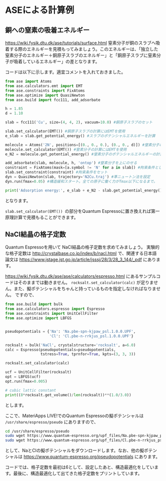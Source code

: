 # ASEによる計算例

## 銅への窒素の吸着エネルギー

https://wiki.fysik.dtu.dk/ase/tutorials/surface.html
窒素分子が銅のスラブへ吸着する際のエネルギーを見積もってみましょう。このエネルギーは、「独立した窒素分子のエネルギー＋銅原子スラブのエネルギー」と「銅原子スラブに窒素分子が吸着しているエネルギー」の差となります。

コードは以下に示します。適宜コメントを入れておきました。

```python
from ase import Atoms
from ase.calculators.emt import EMT
from ase.constraints import FixAtoms
from ase.optimize import QuasiNewton
from ase.build import fcc111, add_adsorbate

h = 1.85
d = 1.10

slab = fcc111('Cu', size=(4, 4, 2), vacuum=10.0) #銅原子スラブのセット

slab.set_calculator(EMT()) #銅原子スラブの計算にはEMTを使用
e_slab = slab.get_potential_energy() #スラブのポテンシャルエネルギーを計算

molecule = Atoms('2N', positions=[(0., 0., 0.), (0., 0., d)]) #窒素分子のセット。(0,0,0)が一つ目のNの位置、(0,0,d)が二つ目のNの位置。
molecule.set_calculator(EMT()) #窒素分子の計算にはEMTを使用
e_N2 = molecule.get_potential_energy() #窒素分子のポテンシャルエネルギーの計算

add_adsorbate(slab, molecule, h, 'ontop') #窒素分子を上にのせる
constraint = FixAtoms(mask=[a.symbol != 'N' for a in slab]) #拘束条件としては、計算を高速化するため、銅原子の位置を緩和させずに固定
slab.set_constraint(constraint) #拘束条件をセット
dyn = QuasiNewton(slab, trajectory='N2Cu.traj') #準ニュートン法を設定
dyn.run(fmax=0.05) #構造緩和スタート。全ての原子に働く力がfmax以下になるまで。

print('Adsorption energy:', e_slab + e_N2 - slab.get_potential_energy()) #ポテンシャルエネルギーを計算し、先ほどの二つとの差を取る
```
となります。

```slab.set_calculator(EMT()) ```の部分をQuantum Espressoに置き換えれば第一原理計算で見積もることができます。

## NaCl結晶の格子定数
Quantum Espressoを用いて
NaCl結晶の格子定数を求めてみましょう。
実験的な格子定数は
http://crystalbase.co.jp/index/b/nacl.html
で、関連する日本語論文は
https://www.jstage.jst.go.jp/article/jsssj/28/3/28_3_144/_pdf
にあります。

https://wiki.fysik.dtu.dk/ase/ase/calculators/espresso.html
にあるサンプルコードはそのままでは動きません。
```rocksalt.set_calculator(calc)```
が足りません。また、擬ポテンシャルをちゃんと持っているものを指定しなければなりません。
ですので、

```python
from ase.build import bulk
from ase.calculators.espresso import Espresso
from ase.constraints import UnitCellFilter
from ase.optimize import LBFGS


pseudopotentials = {'Na': 'Na.pbe-spn-kjpaw_psl.1.0.0.UPF',
                    'Cl': 'Cl.pbe-n-rrkjus_psl.1.0.0.UPF'}

rocksalt = bulk('NaCl', crystalstructure='rocksalt', a=6.0)
calc = Espresso(pseudopotentials=pseudopotentials,
                tstress=True, tprnfor=True, kpts=(3, 3, 3))

rocksalt.set_calculator(calc)

ucf = UnitCellFilter(rocksalt)
opt = LBFGS(ucf)
opt.run(fmax=0.005)

# cubic lattic constant
print((8*rocksalt.get_volume()/len(rocksalt))**(1.0/3.0))

```
とします。

ここで、MateriApps LIVE!でのQuantum Espressoの擬ポテンシャルは
```/usr/share/espresso/pseudo```
にありますので、

```bash
cd /usr/share/espresso/pseudo
sudo wget https://www.quantum-espresso.org/upf_files/Na.pbe-spn-kjpaw_psl.1.0.0.UPF
sudo wget https://www.quantum-espresso.org/upf_files/Cl.pbe-n-rrkjus_psl.1.0.0.UPF
```
として、NaとClの擬ポテンシャルをダウンロードします。なお、他の擬ポテンシャルは
https://www.quantum-espresso.org/pseudopotentials
にあります。

コードでは、格子定数を最初は6として、設定したあと、構造最適化をしています。最後に、構造最適化して出てきた格子定数をプリントしています。
